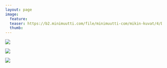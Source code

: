 ```yaml
---
layout: page
image:
  feature:
  teaser: https://b2.minimuutti.com/file/minimuutti-com/mikin-kuvat/4/DS60232-245px.jpg
  thumb:
---
```


[![](https://b2.minimuutti.com/file/minimuutti-com/mikin-kuvat/4/DS60239-800px.jpg)](https://dl.dropboxusercontent.com/sh/ea1wtnz7z734o12/AAC7iXJvFSNr_AwOoiyP13tEa/mikin-kuvat/4/DS60239.jpg)

[![](https://b2.minimuutti.com/file/minimuutti-com/mikin-kuvat/4/DS60236-800px.jpg)](https://dl.dropboxusercontent.com/sh/ea1wtnz7z734o12/AAAwqM45ql9ErFhe1jmr6m_Ea/mikin-kuvat/4/DS60236.jpg)

[![](https://b2.minimuutti.com/file/minimuutti-com/mikin-kuvat/4/DS60232-800px.jpg)](https://dl.dropboxusercontent.com/sh/ea1wtnz7z734o12/AAAJ-OZIWd3_5RC-uVv2gs9aa/mikin-kuvat/4/DS60232.jpg)
